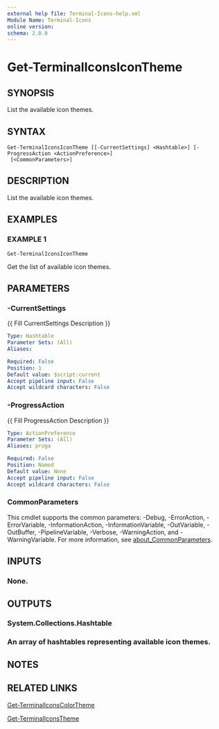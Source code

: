 ```yaml
---
external help file: Terminal-Icons-help.xml
Module Name: Terminal-Icons
online version:
schema: 2.0.0
---
```


# Get-TerminalIconsIconTheme

## SYNOPSIS
List the available icon themes.

## SYNTAX

```
Get-TerminalIconsIconTheme [[-CurrentSettings] <Hashtable>] [-ProgressAction <ActionPreference>]
 [<CommonParameters>]
```

## DESCRIPTION
List the available icon themes.

## EXAMPLES

### EXAMPLE 1
```
Get-TerminalIconsIconTheme
```

Get the list of available icon themes.

## PARAMETERS

### -CurrentSettings
{{ Fill CurrentSettings Description }}

```yaml
Type: Hashtable
Parameter Sets: (All)
Aliases:

Required: False
Position: 1
Default value: $script:current
Accept pipeline input: False
Accept wildcard characters: False
```

### -ProgressAction
{{ Fill ProgressAction Description }}

```yaml
Type: ActionPreference
Parameter Sets: (All)
Aliases: proga

Required: False
Position: Named
Default value: None
Accept pipeline input: False
Accept wildcard characters: False
```

### CommonParameters
This cmdlet supports the common parameters: -Debug, -ErrorAction, -ErrorVariable, -InformationAction, -InformationVariable, -OutVariable, -OutBuffer, -PipelineVariable, -Verbose, -WarningAction, and -WarningVariable. For more information, see [about_CommonParameters](http://go.microsoft.com/fwlink/?LinkID=113216).

## INPUTS

### None.
## OUTPUTS

### System.Collections.Hashtable
### An array of hashtables representing available icon themes.
## NOTES

## RELATED LINKS

[Get-TerminalIconsColorTheme]()

[Get-TerminalIconsTheme]()

